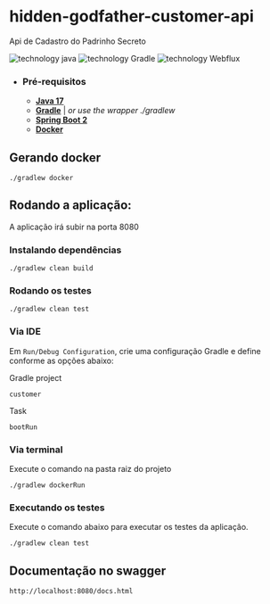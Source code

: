 # hidden-godfather-customer-api
Api de Cadastro do Padrinho Secreto

![technology java](https://img.shields.io/badge/technology-Java-purple.svg)
![technology Gradle](https://img.shields.io/badge/technology-Gradle-blue.svg)
![technology Webflux](https://img.shields.io/badge/tecnology-WebFlux-green)


- ### Pré-requisitos
    - [**Java 17**](https://www.oracle.com/java/technologies/downloads/#java17)
    - [**Gradle**](https://docs.gradle.org/current/userguide/userguide.html) | _or use the wrapper ./gradlew_
    - [**Spring Boot 2**](https://spring.io/projects/spring-boot)
    - [**Docker**](https://docs.docker.com/docker-for-mac/install/#download-docker-for-mac)


## Gerando docker

````
./gradlew docker
````

## Rodando a aplicação:

A aplicação irá subir na porta 8080


### Instalando dependências

````
./gradlew clean build
````

### Rodando os testes

```
./gradlew clean test
```

### Via IDE

Em `Run/Debug Configuration`, crie uma configuração Gradle e define conforme as opções abaixo:

Gradle project

```
customer
```

Task

```
bootRun
```

### Via terminal

Execute o comando na pasta raiz do projeto

````
./gradlew dockerRun
````


### Executando os testes

Execute o comando abaixo para executar os testes da aplicação.

```./gradlew clean test```

## Documentação no swagger

 ````
http://localhost:8080/docs.html
````
